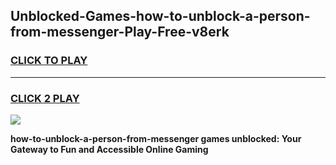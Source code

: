 
## Unblocked-Games-how-to-unblock-a-person-from-messenger-Play-Free-v8erk
<h3>
<a href="https://premium76.site?title=how-to-unblock-a-person-from-messenger&ref=21A">CLICK TO PLAY</a></h3>
<hr>

<h3>
<a href="https://premium76.site?title=how-to-unblock-a-person-from-messenger&ref=21A">CLICK 2 PLAY</a>
  
</h3>

<a href="https://premium76.site?title=how-to-unblock-a-person-from-messenger&ref=21A"><img src="https://clearcache.store/games.png"></a>


**how-to-unblock-a-person-from-messenger games unblocked: Your Gateway to Fun and Accessible Online Gaming**
